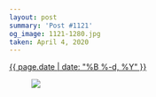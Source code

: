 ```yaml
---
layout: post
summary: 'Post #1121'
og_image: 1121-1280.jpg
taken: April 4, 2020
---
```


<div class="post">
 <time>
  <a href="/1121">
   {{ page.date | date: "%B %-d, %Y" }}
  </a>
 </time>
 <a href="/1121">
  <figure data-taken="4/4/2020">
   <img sizes="(min-width: 700px) 50vw, calc(100vw - 2rem)" src="{{ site.assets_url }}/1121-640.jpg" srcset="{{ site.assets_url }}/1121-320.jpg 320w, {{ site.assets_url }}/1121-640.jpg 640w, {{ site.assets_url }}/1121-960.jpg 960w, {{ site.assets_url }}/1121-1280.jpg 1280w"/>
  </figure>
 </a>
</div>
